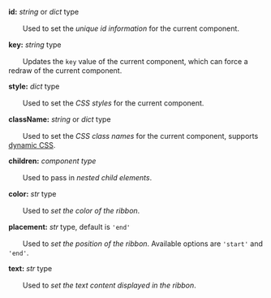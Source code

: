 **id:** *string* or *dict* type

　　Used to set the *unique id information* for the current component.

**key:** *string* type

　　Updates the `key` value of the current component, which can force a redraw of the current component.

**style:** *dict* type

　　Used to set the *CSS styles* for the current component.

**className:** *string* or *dict* type

　　Used to set the *CSS class names* for the current component, supports [dynamic CSS](/advanced-classname).

**children:** *component type*

　　Used to pass in *nested child elements*.

**color:** *str* type

　　Used to *set the color of the ribbon*.

**placement:** *str* type, default is `'end'`

　　Used to *set the position of the ribbon*. Available options are `'start'` and `'end'`.

**text:** *str* type

　　Used to *set the text content displayed in the ribbon*.